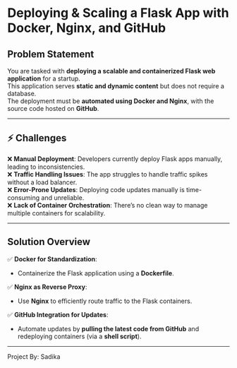 # Deploying & Scaling a Flask App with Docker, Nginx, and GitHub  

## Problem Statement  

You are tasked with **deploying a scalable and containerized Flask web application** for a startup.  
This application serves **static and dynamic content** but does not require a database.  
The deployment must be **automated using Docker and Nginx**, with the source code hosted on **GitHub**.  

---

## ⚡ Challenges  

❌ **Manual Deployment**: Developers currently deploy Flask apps manually, leading to inconsistencies.  
❌ **Traffic Handling Issues**: The app struggles to handle traffic spikes without a load balancer.  
❌ **Error-Prone Updates**: Deploying code updates manually is time-consuming and unreliable.  
❌ **Lack of Container Orchestration**: There’s no clean way to manage multiple containers for scalability.  

---

## Solution Overview  

✅ **Docker for Standardization**:  
- Containerize the Flask application using a **Dockerfile**.  

✅ **Nginx as Reverse Proxy**:  
- Use **Nginx** to efficiently route traffic to the Flask containers.  

✅ **GitHub Integration for Updates**:  
- Automate updates by **pulling the latest code from GitHub** and redeploying containers (via a **shell script**).  

---
Project By: Sadika
